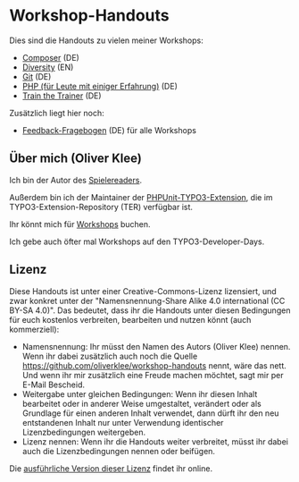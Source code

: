 # Workshop-Handouts

Dies sind die Handouts zu vielen meiner Workshops:

* [Composer](composer) (DE)
* [Diversity](diversity/README.md) (EN)
* [Git](git) (DE)
* [PHP (für Leute mit einiger Erfahrung)](php-advanced) (DE)
* [Train the Trainer](train-the-trainer) (DE)

Zusätzlich liegt hier noch:

* [Feedback-Fragebogen](feedback-fragebogen) (DE) für alle Workshops

## Über mich (Oliver Klee)

Ich bin der Autor des [Spielereaders](https://www.spielereader.org/).

Außerdem bin ich der Maintainer der
[PHPUnit-TYPO3-Extension](https://extensions.typo3.org/extension/phpunit/),
die im TYPO3-Extension-Repository (TER) verfügbar ist.

Ihr könnt mich für
[Workshops](https://www.oliverklee.de/workshops/workshops.html)
buchen.

Ich gebe auch öfter mal Workshops auf den TYPO3-Developer-Days.

## Lizenz

Diese Handouts ist unter einer Creative-Commons-Lizenz lizensiert, und zwar
konkret unter der "Namensnennung-Share Alike 4.0 international
(CC BY-SA 4.0)". Das bedeutet, dass ihr die Handouts unter diesen Bedingungen
für euch kostenlos verbreiten, bearbeiten und nutzen könnt
(auch kommerziell):

* Namensnennung: Ihr müsst den Namen des Autors (Oliver Klee) nennen. Wenn ihr
  dabei zusätzlich auch noch die Quelle
  https://github.com/oliverklee/workshop-handouts nennt, wäre das nett. Und
  wenn ihr mir zusätzlich eine Freude machen möchtet, sagt mir per E-Mail
  Bescheid.
* Weitergabe unter gleichen Bedingungen: Wenn ihr diesen Inhalt bearbeitet oder
  in anderer Weise umgestaltet, verändert oder als Grundlage für einen
  anderen Inhalt verwendet, dann dürft ihr den neu entstandenen Inhalt nur
  unter Verwendung identischer Lizenzbedingungen weitergeben.
* Lizenz nennen: Wenn ihr die Handouts weiter verbreitet, müsst ihr dabei
  auch die Lizenzbedingungen nennen oder beifügen.

Die [ausführliche Version dieser Lizenz](https://creativecommons.org/licenses/by-sa/4.0/deed.de)
findet ihr online.
